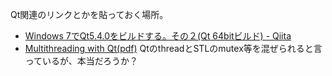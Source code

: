 Qt関連のリンクとかを貼っておく場所。

- [Windows 7でQt5.4.0をビルドする。その２(Qt 64bitビルド) - Qiita](https://qiita.com/Chironian/items/acb465f388aa75f5d6a5)
- [Multithreading with Qt(pdf)](https://www.kdab.com/wp-content/uploads/stories/multithreading-with-qt-1.pdf) QtのthreadとSTLのmutex等を混ぜられると言っているが、本当だろうか？